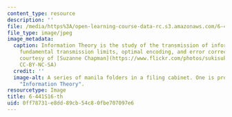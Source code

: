 ```yaml
---
content_type: resource
description: ''
file: /media/https%3A/open-learning-course-data-rc.s3.amazonaws.com/6-441-information-theory-spring-2016/0ff78731e8dd89cb54c80fbe707097e6_6-441S16-th.jpeg
file_type: image/jpeg
image_metadata:
  caption: Information Theory is the study of the transmission of information, including
    fundamental transmission limits, optimal encoding, and error correction. (Photo
    courtesy of [Suzanne Chapman](https://www.flickr.com/photos/sukisuki/4413554249/in/photolist-7J1BUV-9ufmWh-yWXbQv-ci5BKj-5nLeug-rgDix8-7uWZHY-m3Ezjx-5wjnG-5ommP7-r4eGMN-5omDFJ-4vMh8G-6YWBCX-c45vFY-8Rrs45-9Rh6wa-gM6FD3-9mbjAt-fqwpvT-5p79vE-5KSgvn-ntNE-DTSfP-9rJki1-GWxUQ-6YjSEt-eWrPhr-dVh4Xe-5oh4kB-8tz5dB-5omCTm-5omDmh-6hY63V-fxMvx8-48M3SQ-78Jt1m-bUYTaW-5omCMq-5WBttk-fokq5D-dXMdAd-abQ696-dXd7Ze-5ohsLF-dVawW8-5omT3J-581P2X-5omkTo-fPyR9Q),
    CC-BY-NC-SA)
  credit: ''
  image-alt: A series of manila folders in a filing cabinet. One is prominently labeled
    "Information Theory".
resourcetype: Image
title: 6-441S16-th
uid: 0ff78731-e8dd-89cb-54c8-0fbe707097e6
---
```

